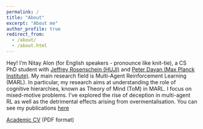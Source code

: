 ```yaml
---
permalink: /
title: "About"
excerpt: "About me"
author_profile: true
redirect_from: 
  - /about/
  - /about.html
---
```


Hey! I'm Nitay Alon (for English speakers - pronounce like knit-tie), a CS PhD student with [Jeffrey Rosenschein (HUJI)](https://www.cs.huji.ac.il/~jeff/) and [Peter Dayan (Max Planck Institute)](https://www.mpg.de/12309370/biological-cybernetics-dayan). My main research field is Multi-Agent Reinforcement Learning (MARL). 
In particular, my research aims at understanding the role of cognitive hierarchies, known as Theory of Mind (ToM) in MARL. I focus on mixed-motive problems. 
I've explored the rise of deception in multi-agent RL as well as the detrimental effects arising from overmentalisation. 
You can see my publications [here](https://nitayalon.github.io/publications)

[Academic CV](https://nitayalon.github.io/files/Academic_CV.pdf) (PDF format)
